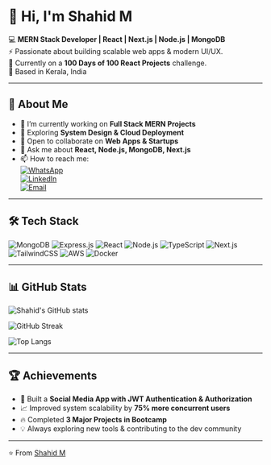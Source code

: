 # 👋 Hi, I'm Shahid M  

💻 **MERN Stack Developer | React | Next.js | Node.js | MongoDB**  
⚡ Passionate about building scalable web apps & modern UI/UX.  
🌱 Currently on a **100 Days of 100 React Projects** challenge.  
📍 Based in Kerala, India  

---

## 🚀 About Me
- 🔭 I’m currently working on **Full Stack MERN Projects**  
- 🌱 Exploring **System Design & Cloud Deployment**  
- 👯 Open to collaborate on **Web Apps & Startups**  
- 💬 Ask me about **React, Node.js, MongoDB, Next.js**  
- 📫 How to reach me:  
  [![WhatsApp](https://img.shields.io/badge/WhatsApp-25D366?style=for-the-badge&logo=whatsapp&logoColor=white)](https://wa.me/918606504004)  
  [![LinkedIn](https://img.shields.io/badge/LinkedIn-0A66C2?style=for-the-badge&logo=linkedin&logoColor=white)](https://www.linkedin.com/in/shahid-m/)  
  [![Email](https://img.shields.io/badge/Email-D14836?style=for-the-badge&logo=gmail&logoColor=white)](mailto:shahidkollam333@gmail.com)

---

## 🛠️ Tech Stack
![MongoDB](https://img.shields.io/badge/MongoDB-%234ea94b.svg?style=for-the-badge&logo=mongodb&logoColor=white)
![Express.js](https://img.shields.io/badge/Express.js-000000?style=for-the-badge&logo=express&logoColor=white)
![React](https://img.shields.io/badge/React-%2320232a.svg?style=for-the-badge&logo=react&logoColor=%2361DAFB)
![Node.js](https://img.shields.io/badge/Node.js-43853D?style=for-the-badge&logo=node.js&logoColor=white)
![TypeScript](https://img.shields.io/badge/TypeScript-007ACC?style=for-the-badge&logo=typescript&logoColor=white)
![Next.js](https://img.shields.io/badge/Next.js-000000?style=for-the-badge&logo=next.js&logoColor=white)
![TailwindCSS](https://img.shields.io/badge/Tailwind_CSS-38B2AC?style=for-the-badge&logo=tailwind-css&logoColor=white)
![AWS](https://img.shields.io/badge/AWS-232F3E?style=for-the-badge&logo=amazon-aws&logoColor=white)
![Docker](https://img.shields.io/badge/Docker-2496ED?style=for-the-badge&logo=docker&logoColor=white)

---

## 📊 GitHub Stats
![Shahid's GitHub stats](https://github-readme-stats.vercel.app/api?username=ShahidKollam&show_icons=true&theme=radical)  

![GitHub Streak](https://streak-stats.demolab.com?user=ShahidKollam&theme=radical)  

![Top Langs](https://github-readme-stats.vercel.app/api/top-langs/?username=ShahidKollam&layout=compact&theme=radical)  

---

## 🏆 Achievements
- 🚀 Built a **Social Media App with JWT Authentication & Authorization**  
- 📈 Improved system scalability by **75% more concurrent users**  
- 🔥 Completed **3 Major Projects in Bootcamp**  
- 💡 Always exploring new tools & contributing to the dev community  

---

⭐️ From [Shahid M](https://github.com/ShahidKollam)
